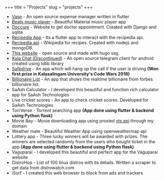 +++
title = "Projects"
slug = "projects"
+++
* <a href="https://play.google.com/store/apps/details?id=com.github.nullhandler.vase" target="_blank">Vase</a> - An open source expense manager written in flutter
* <a href="https://play.google.com/store/apps/details?id=in.selvasoft.beats" target="_blank">Beats music player</a> - Beautiful Material music player app
* <a href="https://github.com/nullhandler/Doccure" target="_blank">Doccure</a> - Website to get doctor appointment. Created with Django and sqlite.
* <a href="https://github.com/nullhandler/recipedia-web" target="_blank">Recipedia App</a> - Its a flutter app to interact with the recipedia api.
* <a href="https://github.com/nullhandler/recipedia-web" target="_blank">Recipedia api</a> - Wikipedia for recipes. Created with nodejs and mongoDB.
* <a href="https://selvacodes.in" target="_blank">This website</a> - open source and made with hugo ssg.
* <a href="https://gitlab.com/Peratchiselvan/Kula-Chat" target="_blank">Kula Chat (Discontinued)</a> - An open source telegram client for android created using tdlib library
* [Safedrive](https://github.com/nullhandler/safe-drive) - An app which will hang up the call if the user is driving **(Won first prize in Kalasalingam University's Code Wars 2018)**
* [Billionaire List](https://github.com/selvasoft/billionaires_list) - An app that shows the realtime billionaire from forbes billionaire list.
* SaAsh Calculator - I developed this beautiful and function rich calculator app for SaAsh Technologies
* Live cricket scores - An app to check cricket scores. Developed for SaAsh Technologies
* TorrVerse - Torrent searching app **(App done using flutter & backend using Python flask)**
* Movie Bay - Movie downloading app using proxied [yts api](https://yts.mx) through my domain
* Weather mate - Beautiful Weather App using openweathermap api
* Lottery app - Three lucky winners will be awarded with prizes. The winners are selected randomly from the users who bought ticket in the app **(App done using flutter & backend using Python flask)**
* Vaguparai - I developed this beautiful and perfect app for the Vaguparai website
* DistroHop - List of 100 linux distros with its details. Written a scraper to get data from distrowatch.com
* iSurf - I created this web browser to block from ads and trackers
